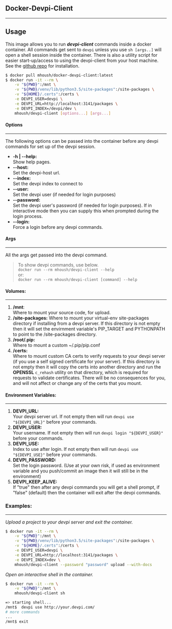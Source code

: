 ## Docker-Devpi-Client
-------------------

## Usage 

This image allows you to run ***devpi-client*** commands inside a docker container.  All commands 
get sent to `devpi` unless you use `sh [args..]` will open a shell session inside the
container.  There is also a utility script for easier start-up/access to using the 
devpi-client from your host machine.  See the 
[github repo](https://github.com/m-housh/Dockerfiles/tree/master/devpi-client/bin) for installation.



```bash
$ docker pull mhoush/docker-devpi-client:latest
$ docker run -it --rm \
    -v "${PWD}":/mnt \
    -v "${PWD}/venv/lib/python3.5/site-packages":/site-packages \
    -v "${HOME}/.certs":/certs \
    -e DEVPI_USER=devpi \
    -e DEVPI_URL=http://localhost:3141/packages \
    -e DEVPI_INDEX=/devpi/dev \
    mhoush/devpi-client [options...] [args...]
```
#### Options
---
The following options can be passed into the container before any devpi commands for set
up of the devpi session.
* **-h | --help:**  
    Show help pages.
* **--host:**  
    Set the devpi-host url.
* **--index:**  
    Set the devpi index to connect to
* **--user:**  
    Set the devpi user (if needed for login purposes)
* **--password:**  
    Set the devpi user's password (if needed for login purposes).  If in interactive mode
    then you can supply this when prompted during the login process.
* **--login:**  
    Force a login before any devpi commands.

#### Args
---
All the args get passed into the devpi command.  
>To show devpi commands, use below.  
`docker run --rm mhoush/devpi-client --help`  
or:  
`docker run --rm mhoush/devpi-client [command] --help`


#### Volumes:  
---

1. **/mnt**:   
    Where to mount your source code, for upload.
2. **/site-packages:**
    Where to mount your virtual-env site-packages directory if installing
    from a devpi server.  If this directory is not empty then it will
    set the envirnment variable's PIP_TARGET and PYTHONPATH to point to
    the /site-packages directory.
3. **/root/.pip:**  
    Where to mount a custom ~/.pip/pip.conf
4. **/certs:**  
    Where to mount custom CA certs to verify requests to your devpi server (if you use a
    self signed certificate for your server).  If this directory is not empty then it will copy the certs into another directory and run the **OPENSSL** `c_rehash` utility on that directory, which is required for requests to validate certificates. There will be no consequences for you, and will not affect or change any of the certs that you mount.

#### Environment Variables:
---

 
 1. **DEVPI_URL:**  
    Your devpi server url. If not empty then will run `devpi use "${DEVPI_URL}"` before your
    commands.
2. **DEVPI_USER:**  
    Your username.  If not empty then will run `devpi login "${DEVPI_USER}"` before your 
    commands.
3. **DEVPI_USE:**  
    Index to use after login. If not empty then will run `devpi use "${DEVPI_USE}"` before
    your commands.
4. **DEVPI_PASSWORD:**  
    Set the login password.  (Use at your own risk, if used as environment variable and
    you push/commit an image then it will still be in the environment)
5. **DEVPI_KEEP_ALIVE:**  
    If "true" then after any devpi commands you will get a shell prompt, if "false" 
    (default) then the container will exit after the devpi commands.

### Examples:
---


*Upload a project to your devpi server and exit the container.*
```bash
$ docker run -it --rm \
    -v "${PWD}":/mnt \
    -v "${PWD}/venv/lib/python3.5/site-packages":/site-packages \
    -v "${HOME}/.certs":/certs \
    -e DEVPI_USER=devpi \
    -e DEVPI_URL=http://localhost:3141/packages \
    -e DEVPI_INDEX=dev \
    mhoush/devpi-client --password "password" upload --with-docs
```
*Open an interactive shell in the container.*
```bash
$ docker run -it --rm \
    -v "${PWD}":/mnt \
    mhoush/devpi-client sh

=> starting shell...
/mnt$  devpi use http://your.devpi.com/
# more commands
...
/mnt$ exit
```


